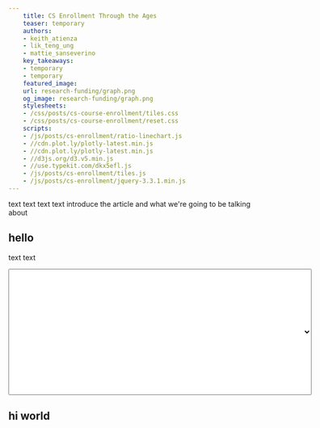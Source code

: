 ```yaml
---
    title: CS Enrollment Through the Ages
    teaser: temporary
    authors:
    - keith_atienza
    - lik_teng_ung
    - mattie_sanseverino
    key_takeaways: 
    - temporary
    - temporary 
    featured_image:
    url: research-funding/graph.png
    og_image: research-funding/graph.png
    stylesheets: 
    - /css/posts/cs-course-enrollment/tiles.css
    - /css/posts/cs-course-enrollment/reset.css
    scripts: 
    - /js/posts/cs-enrollment/ratio-linechart.js
    - //cdn.plot.ly/plotly-latest.min.js
    - //cdn.plot.ly/plotly-latest.min.js
    - //d3js.org/d3.v5.min.js
    - //use.typekit.com/dkx5efl.js
    - /js/posts/cs-enrollment/tiles.js
    - /js/posts/cs-enrollment/jquery-3.3.1.min.js
---
```

text text text text introduce the article and what we're going to be talking about

## hello
text text 

<div id="tester-wrapper"> 
    <select style="width:600px;height:250px;" id='tester'></div>

## hi world


<div id="div1"></div>
<div id="div2"></div>
    
